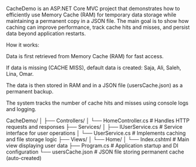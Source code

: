 CacheDemo is an ASP.NET Core MVC project that demonstrates how to efficiently use Memory Cache (RAM) for temporary data storage while maintaining a permanent copy in a JSON file.
The main goal is to show how caching can improve performance, track cache hits and misses, and persist data beyond application restarts.

How it works:

Data is first retrieved from Memory Cache (RAM) for fast access.

If data is missing (CACHE MISS), default data is created: Saja, Ali, Saleh, Lina, Omar.

The data is then stored in RAM and in a JSON file (usersCache.json) as a permanent backup.

The system tracks the number of cache hits and misses using console logs and logging.

CacheDemo/
│
├── Controllers/
│   └── HomeController.cs        # Handles HTTP requests and responses
├── Services/
│   ├── IUserService.cs          # Service interface for user operations
│   └── UserService.cs           # Implements caching and file storage logic
├── Views/
│   └── Home/
│       └── Index.cshtml         # Main view displaying user data
├── Program.cs                   # Application startup and DI configuration
└── usersCache.json              # JSON file storing permanent cache (auto-created)
